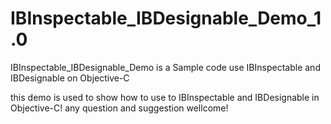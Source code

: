 # IBInspectable_IBDesignable_Demo_1.0
IBInspectable_IBDesignable_Demo is a Sample code use IBInspectable and IBDesignable on Objective-C 

this demo is used to show how to use to IBInspectable and IBDesignable in Objective-C!
any question and suggestion wellcome!
